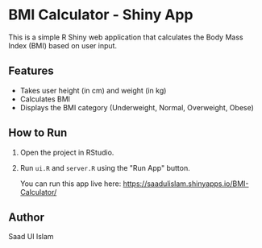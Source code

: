 # BMI Calculator - Shiny App

This is a simple R Shiny web application that calculates the Body Mass Index (BMI) based on user input.

## Features
- Takes user height (in cm) and weight (in kg)
- Calculates BMI
- Displays the BMI category (Underweight, Normal, Overweight, Obese)

## How to Run
1. Open the project in RStudio.
2. Run `ui.R` and `server.R` using the "Run App" button.

   You can run this app live here: https://saadulislam.shinyapps.io/BMI-Calculator/

## Author
Saad Ul Islam
